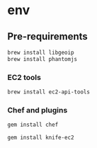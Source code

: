 # env

## Pre-requirements

``` sh
brew install libgeoip
brew install phantomjs
```

### EC2 tools

``` sh
brew install ec2-api-tools
```

### Chef and plugins

``` sh
gem install chef
```

``` sh
gem install knife-ec2
```
